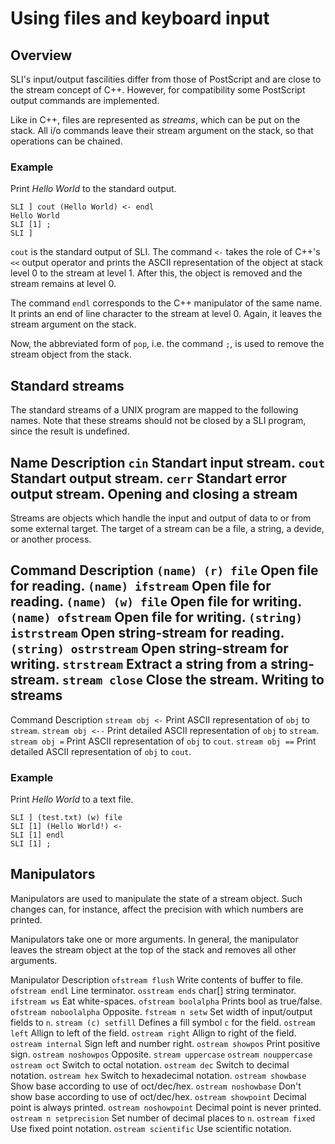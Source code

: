 Using files and keyboard input
==============================

 Overview
---------

SLI's input/output fascilities differ from those of PostScript and
 are close to the stream concept of C++. However, for compatibility
 some PostScript output commands are implemented.

Like in C++, files are represented as *streams*, which can
 be put on the stack. All i/o commands leave their stream
 argument on the stack, so that operations can be chained.

###  Example

Print *Hello World* to the standard output.


    SLI ] cout (Hello World) <- endl
    Hello World
    SLI [1] ;
    SLI ]


`cout` is the standard output of SLI. The command
`<-` takes the role of C++'s `<<` output operator and prints
 the ASCII representation of the object at stack level 0 to the
 stream at level 1. After this, the object is removed and the
 stream remains at level 0.

The command `endl` corresponds to the C++ manipulator of
 the same name. It prints an end of line character to the stream
 at level 0. Again, it leaves the stream argument on the stack.

Now, the abbreviated form of `pop`, i.e. the command
`;`, is used to remove the stream object from the stack.

 Standard streams
-----------------

The standard streams of a UNIX program are mapped to the following
 names. Note that these streams should not be closed by a SLI
 program, since the result is undefined.

Name
Description
`cin`
Standart input stream.
`cout`
Standart output stream.
`cerr`
Standart error output stream.
 Opening and closing a stream
-------------------------------------------------------------------------------------------------

Streams are objects which handle the input and output of data to or
 from some external target. The target of a stream can be a file, a
 string, a devide, or another process.

Command
Description
`(name) (r) file`
Open file for reading.
`(name) ifstream`
Open file for reading.
`(name) (w) file`
Open file for writing.
`(name) ofstream`
Open file for writing.
`(string) istrstream`
Open string-stream for reading.
`(string) ostrstream`
Open string-stream for writing.
`strstream`
Extract a string from a string-stream.
`stream close`
Close the stream.
 Writing to streams
-----------------------------------------------------------------------------

Command
Description
`stream obj <-`
Print ASCII representation of `obj` to `stream`.
`stream obj <--`
Print detailed ASCII representation of `obj` to `stream`.
`stream obj =`
Print ASCII representation of `obj` to `cout`.
`stream obj ==`
Print detailed ASCII representation of `obj` to `cout`.
###  Example

Print *Hello World* to a text file.

    
    SLI ] (test.txt) (w) file
    SLI [1] (Hello World!) <-
    SLI [1] endl
    SLI [1] ;


 Manipulators
-------------

Manipulators are used to manipulate the state of a stream
 object. Such changes can, for instance, affect the precision with
 which numbers are printed.

Manipulators take one or more arguments. In general, the
 manipulator leaves the stream object at the top of the stack and
 removes all other arguments.

Manipulator
Description
`ofstream flush`
Write contents of buffer to file.
`ofstream endl`
Line terminator.
`osstream ends`
char[] string terminator.
`ifstream ws`
Eat white-spaces.
`ofstream boolalpha`
Prints bool as true/false.
`ofstream noboolalpha`
Opposite.
`fstream n setw`
Set width of input/output fields to `n`.
`stream (c) setfill`
Defines a fill symbol `c` for the field.
`ostream left`
Allign to left of the field.
`ostream right`
Allign to right of the field.
`ostream internal`
Sign left and number right.
`ostream showpos`
Print positive sign.
`ostream noshowpos`
Opposite.
`stream uppercase`
`ostream nouppercase`
`ostream oct`
Switch to octal notation.
`ostream dec`
Switch to decimal notation.
`ostream hex`
Switch to hexadecimal notation.
`ostream showbase`
Show base according to use of oct/dec/hex.
`ostream noshowbase`
Don't show base according to use of oct/dec/hex.
`ostream showpoint`
Decimal point is always printed.
`ostream noshowpoint`
Decimal point is never printed.
`ostream n setprecision`
Set number of decimal places to `n`.
`ostream fixed`
Use fixed point notation.
`ostream scientific`
Use scientific notation.
